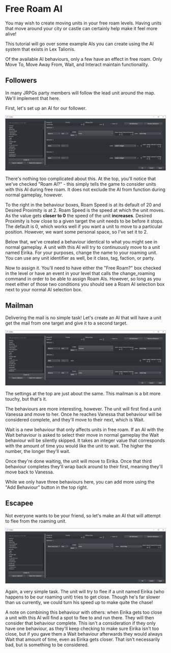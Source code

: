 # Free Roam AI

You may wish to create moving units in your free roam levels. Having units that move around your city or castle can certainly help make it feel more alive!

This tutorial will go over some example AIs you can create using the AI system that exists in Lex Talionis.

Of the available AI behaviours, only a few have an effect in free roam. Only Move To, Move Away From, Wait, and Interact maintain functionality.

## Followers

In many JRPGs party members will follow the lead unit around the map. We'll implement that here.

First, let's set up an AI for our follower.

![SethAI](images/SethAI.png)

There's nothing too complicated about this. At the top, you'll notice that we've checked "Roam AI?" - this simply tells the game to consider units with this AI during free roam. It does not exclude the AI from function during normal gameplay, however.

To the right in the behaviour boxes, Roam Speed is at its default of 20 and Desired Proximity is at 2. Roam Speed is the speed at which the unit moves. As the value gets **closer to 0** the speed of the unit **increases**. Desired Proximity is how close to a given target the unit needs to be before it stops. The default is 0, which works well if you want a unit to move to a particular position. However, we want some personal space, so I've set it to 2.

Below that, we've created a behaviour identical to what you might see in normal gameplay. A unit with this AI will try to continuously move to a unit named Eirika. For your purposes, change the name to your roaming unit. You can use any unit identifier as well, be it class, tag, faction, or party.

Now to assign it. You'll need to have either the "Free Roam?" box checked in the level or have an event in your level that calls the change_roaming command in order to be able to assign Roam AIs. However, so long as you meet either of those two conditions you should see a Roam AI selection box next to your normal AI selection box.

## Mailman

Delivering the mail is no simple task! Let's create an AI that will have a unit get the mail from one target and give it to a second target.

![Mailman](images/Mailman.png)

The settings at the top are just about the same. This mailman is a bit more touchy, but that's it.

The behaviours are more interesting, however. The unit will first find a unit Vanessa and move to her. Once he reaches Vanessa that behaviour will be considered complete, and they'll move to their next, which is Wait.

Wait is a new behaviour that only affects units in free roam. If an AI with the Wait behaviour is asked to select their move in normal gameplay the Wait behaviour will be silently skipped. It takes an integer value that corresponds with the amount of time you would like the unit to wait. The higher the number, the longer they'll wait.

Once they're done waiting, the unit will move to Eirika. Once that third behaviour completes they'll wrap back around to their first, meaning they'll move back to Vanessa.

While we only have three behaviours here, you can add more using the "Add Behaviour" button in the top right.

## Escapee

Not everyone wants to be your friend, so let's make an AI that will attempt to flee from the roaming unit.

![Runner](images/RunRoam.png)

Again, a very simple task. The unit will try to flee if a unit named Eirika (who happens to be our roaming unit) tries to get close. Though he's far slower than us currently, we could turn his speed up to make quite the chase!

A note on combining this behaviour with others: when Eirika gets too close a unit with this AI will find a spot to flee to and run there. They will then consider that behaviour complete. This isn't a consideration if they only have one behaviour, as they'll keep checking to make sure Eirika isn't too close, but if you gave them a Wait behaviour afterwards they would always Wait that amount of time, even as Eirika gets closer. That isn't necessarily bad, but is something to be considered.